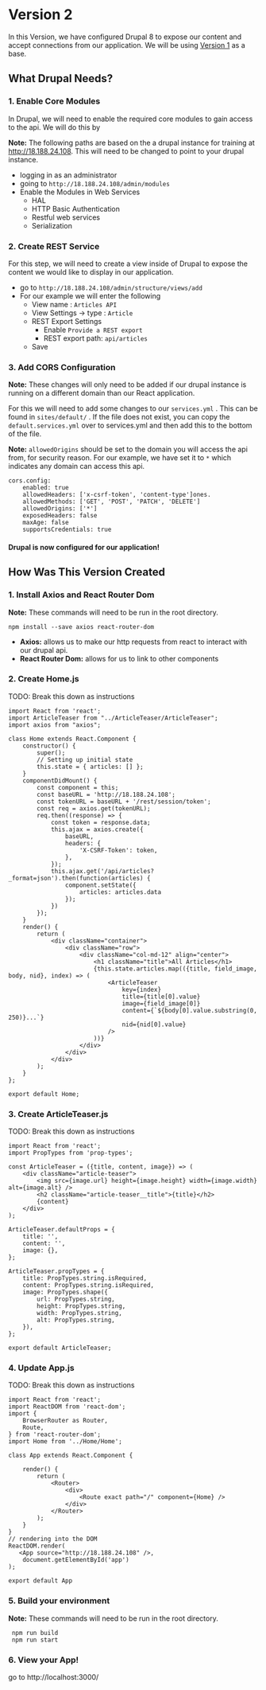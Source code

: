 # Version 2
In this Version, we have configured Drupal 8 to expose our content and accept connections from our application. We will be using [Version 1](../v1/README.md) as a base.

## What Drupal Needs?

### 1. Enable Core Modules
In Drupal, we will need to enable the required core modules to gain access to the api.
 We will do this by
 
 **Note:** The following paths are based on the a drupal instance for training at http://18.188.24.108. This will need to be changed to point to your drupal instance.

 * logging in as an administrator 
 *  going to `http://18.188.24.108/admin/modules`
 * Enable the Modules in Web Services
    * HAL
    * HTTP Basic Authentication
    * Restful web services
    * Serialization

### 2. Create REST Service
 For this step, we will need to create a view inside of Drupal to expose the content we would like to display in our application.
 *  go to `http://18.188.24.108/admin/structure/views/add`
 *  For our example we will enter the following
    *   View name : ``Articles API``
    *   View Settings -> type : ``Article``
    *   REST Export Settings
        *  Enable ``Provide a REST export``
        *   REST export path: ``api/articles``
     *  Save
     
 ### 3. Add CORS Configuration
 **Note:** These changes will only need to be added if our drupal instance is running on a different domain than our React application.
 
 For this we will need to add some changes to our ``services.yml`` . This can be found in ``sites/default/`` . If the file does not exist, you can copy the ``default.services.yml`` over to services.yml and then add this to the bottom of the file.
 
 **Note:** ``allowedOrigins`` should be set to the domain you will access the api from, for security reason. For our example, we have set it to ```*``` which indicates any domain can access this api.
 
    cors.config:
        enabled: true
        allowedHeaders: ['x-csrf-token', 'content-type']ones.
        allowedMethods: ['GET', 'POST', 'PATCH', 'DELETE']
        allowedOrigins: ['*']
        exposedHeaders: false
        maxAge: false
        supportsCredentials: true
        
 
 #### Drupal is now configured for our application!
 
 ## How Was This Version Created

 ### 1. Install Axios and React Router Dom
 **Note:** These commands will need to be run in the root directory.
 
    npm install --save axios react-router-dom
  * **Axios:** allows us to make our http requests from react to interact with our drupal api.
  * **React Router Dom:** allows for us to link to other components

 ### 2. Create Home.js
 TODO: Break this down as instructions
 
    import React from 'react';
    import ArticleTeaser from "../ArticleTeaser/ArticleTeaser";
    import axios from "axios";
    
    class Home extends React.Component {
        constructor() {
            super();
            // Setting up initial state
            this.state = { articles: [] };
        }
        componentDidMount() {
            const component = this;
            const baseURL = 'http://18.188.24.108';
            const tokenURL = baseURL + '/rest/session/token';
            const req = axios.get(tokenURL);
            req.then((response) => {
                const token = response.data;
                this.ajax = axios.create({
                    baseURL,
                    headers: {
                        'X-CSRF-Token': token,
                    },
                });
                this.ajax.get('/api/articles?_format=json').then(function(articles) {
                    component.setState({
                        articles: articles.data
                    });
                })
            });
        }
        render() {
            return (
                <div className="container">
                    <div className="row">
                        <div className="col-md-12" align="center">
                            <h1 className="title">All Articles</h1>
                            {this.state.articles.map(({title, field_image, body, nid}, index) => (
                                <ArticleTeaser
                                    key={index}
                                    title={title[0].value}
                                    image={field_image[0]}
                                    content={`${body[0].value.substring(0, 250)}...`}
                                    nid={nid[0].value}
                                />
                            ))}
                        </div>
                    </div>
                </div>
            );
        }
    };
    
    export default Home;
 
 ### 3. Create ArticleTeaser.js
 TODO: Break this down as instructions
 
    import React from 'react';
    import PropTypes from 'prop-types';
    
    const ArticleTeaser = ({title, content, image}) => (
        <div className="article-teaser">
            <img src={image.url} height={image.height} width={image.width} alt={image.alt} />
            <h2 className="article-teaser__title">{title}</h2>
            {content}
        </div>
    );
    
    ArticleTeaser.defaultProps = {
        title: '',
        content: '',
        image: {},
    };
    
    ArticleTeaser.propTypes = {
        title: PropTypes.string.isRequired,
        content: PropTypes.string.isRequired,
        image: PropTypes.shape({
            url: PropTypes.string,
            height: PropTypes.string,
            width: PropTypes.string,
            alt: PropTypes.string,
        }),
    };
    
    export default ArticleTeaser;
 
 ### 4. Update App.js
 TODO: Break this down as instructions
 
    import React from 'react';
    import ReactDOM from 'react-dom';
    import {
        BrowserRouter as Router,
        Route,
    } from 'react-router-dom';
    import Home from '../Home/Home';
    
    class App extends React.Component {
    
        render() {
            return (
                <Router>
                    <div>
                        <Route exact path="/" component={Home} />
                    </div>
                </Router>
            );
        }
    }
    // rendering into the DOM
    ReactDOM.render(
       <App source="http://18.188.24.108" />,
        document.getElementById('app')
    );
    
    export default App
    
### 5. Build your environment
**Note:** These commands will need to be run in the root directory.

     npm run build
     npm run start
     
### 6. View your App!
go to http://localhost:3000/
